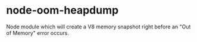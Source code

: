 # node-oom-heapdump
Node module which will create a V8 memory snapshot right before an "Out of Memory" error occurs.

